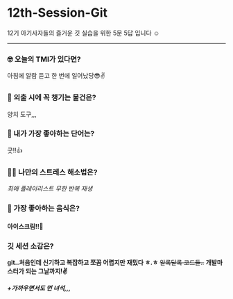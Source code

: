 # 12th-Session-Git
12기 아기사자들의 즐거운 깃 실습을 위한 5문 5답 입니다 ☺️
***
### 🤓 오늘의 TMI가 있다면?
아침에 알람 듣고 한 번에 일어났당😎✌
### 🎒 외출 시에 꼭 챙기는 물건은?
양치 도구,,,
### 🤙 내가 가장 좋아하는 단어는?
굿!!👍
### 🧘‍♀️ 나만의 스트레스 해소법은?
_최애 플레이리스트 무한 반복 재생_
### 🍧 가장 좋아하는 음식은?
#### 아이스크림!!🍦 ####
### 깃 세션 소감은?
**git..처음인데 신기하고 복잡하고 쪼꼼 어렵지만 재밌다 ㅎ.ㅎ**
~~알록달록 코드들..~~ 
**개발마스터가 되는 그날까지!✌**

**_+가까우면서도 먼 녀석,,,_**
